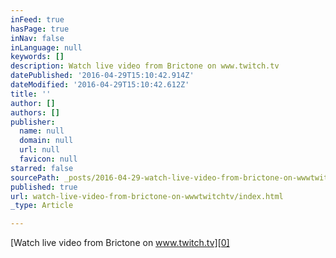 ```yaml
---
inFeed: true
hasPage: true
inNav: false
inLanguage: null
keywords: []
description: Watch live video from Brictone on www.twitch.tv
datePublished: '2016-04-29T15:10:42.914Z'
dateModified: '2016-04-29T15:10:42.612Z'
title: ''
author: []
authors: []
publisher:
  name: null
  domain: null
  url: null
  favicon: null
starred: false
sourcePath: _posts/2016-04-29-watch-live-video-from-brictone-on-wwwtwitchtv.md
published: true
url: watch-live-video-from-brictone-on-wwwtwitchtv/index.html
_type: Article

---
```

[Watch live video from Brictone on www.twitch.tv][0]

[0]: https://www.twitch.tv/brictone?tt_medium=live_embed&tt_content=text_link